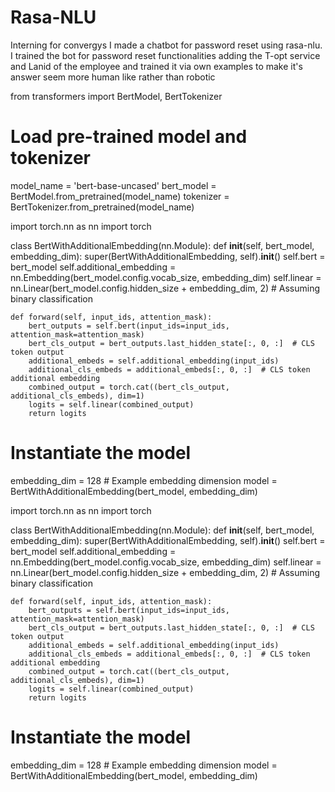 # Rasa-NLU
Interning for convergys I made a chatbot for password reset using rasa-nlu.
I trained the bot for password reset functionalities adding the T-opt service and Lanid of the employee and trained it via own examples to make it's answer seem more human like rather than robotic


from transformers import BertModel, BertTokenizer

# Load pre-trained model and tokenizer
model_name = 'bert-base-uncased'
bert_model = BertModel.from_pretrained(model_name)
tokenizer = BertTokenizer.from_pretrained(model_name)

import torch.nn as nn
import torch

class BertWithAdditionalEmbedding(nn.Module):
    def __init__(self, bert_model, embedding_dim):
        super(BertWithAdditionalEmbedding, self).__init__()
        self.bert = bert_model
        self.additional_embedding = nn.Embedding(bert_model.config.vocab_size, embedding_dim)
        self.linear = nn.Linear(bert_model.config.hidden_size + embedding_dim, 2)  # Assuming binary classification

    def forward(self, input_ids, attention_mask):
        bert_outputs = self.bert(input_ids=input_ids, attention_mask=attention_mask)
        bert_cls_output = bert_outputs.last_hidden_state[:, 0, :]  # CLS token output
        additional_embeds = self.additional_embedding(input_ids)
        additional_cls_embeds = additional_embeds[:, 0, :]  # CLS token additional embedding
        combined_output = torch.cat((bert_cls_output, additional_cls_embeds), dim=1)
        logits = self.linear(combined_output)
        return logits

# Instantiate the model
embedding_dim = 128  # Example embedding dimension
model = BertWithAdditionalEmbedding(bert_model, embedding_dim)




import torch.nn as nn
import torch

class BertWithAdditionalEmbedding(nn.Module):
    def __init__(self, bert_model, embedding_dim):
        super(BertWithAdditionalEmbedding, self).__init__()
        self.bert = bert_model
        self.additional_embedding = nn.Embedding(bert_model.config.vocab_size, embedding_dim)
        self.linear = nn.Linear(bert_model.config.hidden_size + embedding_dim, 2)  # Assuming binary classification

    def forward(self, input_ids, attention_mask):
        bert_outputs = self.bert(input_ids=input_ids, attention_mask=attention_mask)
        bert_cls_output = bert_outputs.last_hidden_state[:, 0, :]  # CLS token output
        additional_embeds = self.additional_embedding(input_ids)
        additional_cls_embeds = additional_embeds[:, 0, :]  # CLS token additional embedding
        combined_output = torch.cat((bert_cls_output, additional_cls_embeds), dim=1)
        logits = self.linear(combined_output)
        return logits

# Instantiate the model
embedding_dim = 128  # Example embedding dimension
model = BertWithAdditionalEmbedding(bert_model, embedding_dim)
